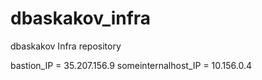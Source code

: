 # dbaskakov_infra
dbaskakov Infra repository


bastion_IP = 35.207.156.9
someinternalhost_IP = 10.156.0.4
